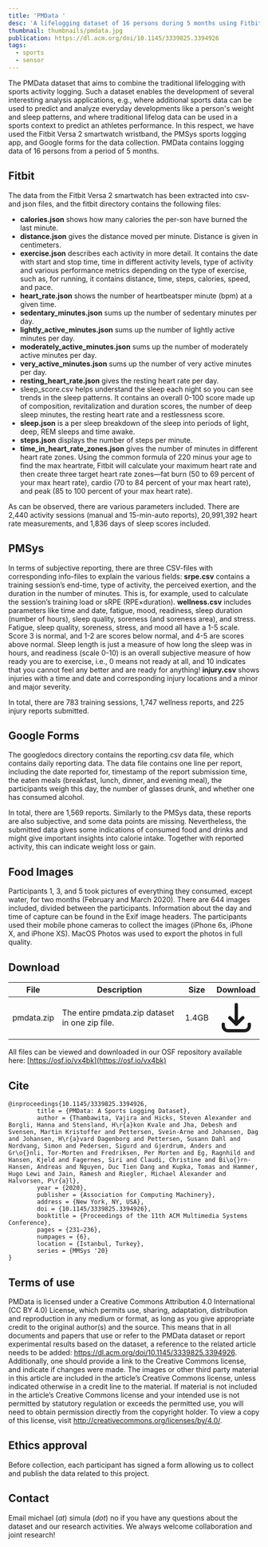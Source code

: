 ```yaml
---
title: 'PMData '
desc: 'A lifelogging dataset of 16 persons during 5 months using Fitbit, Google Forms and PMSys.'
thumbnail: thumbnails/pmdata.jpg
publication: https://dl.acm.org/doi/10.1145/3339825.3394926
tags:
  - sports
  - sensor
---
```


The PMData dataset that aims to combine the traditional lifelogging with sports activity logging. Such a dataset enables the development of several interesting analysis applications, e.g., where additional sports data can be used to predict and analyze everyday developments like a person's weight and sleep patterns, and where traditional lifelog data can be used in a sports context to predict an athletes performance. In this respect, we have used the Fitbit Versa 2 smartwatch wristband, the PMSys sports logging app, and Google forms for the data collection. PMData contains logging data of 16 persons from a period of 5 months.

## Fitbit
The data from the Fitbit Versa 2 smartwatch has been extracted into csv- and json files, and the fitbit directory contains the following files:
* **calories.json** shows how many calories the per-son have burned the last minute.
* **distance.json** gives the distance moved per minute. Distance is given in centimeters.
* **exercise.json** describes each activity in more detail. It contains the date with start and stop time, time in different activity levels, type of activity and various performance metrics depending on the type of exercise, such as, for running, it contains distance, time, steps, calories, speed, and pace.
* **heart_rate.json** shows the number of heartbeatsper minute (bpm) at a given time.
* **sedentary_minutes.json** sums up the number of sedentary minutes per day.
* **lightly_active_minutes.json** sums up the number of lightly active minutes per day.
* **moderately_active_minutes.json** sums up the number of moderately active minutes per day.
* **very_active_minutes.json** sums up the number of very active minutes per day.
* **resting_heart_rate.json** gives the resting heart rate per day.
* sleep_score.csv helps understand the sleep each night so you can see trends in the sleep patterns. It contains an overall 0-100 score made up of composition, revitalization and duration scores, the number of deep sleep minutes, the resting heart rate and a restlessness score.
* **sleep.json** is a per sleep breakdown of the sleep into periods of light, deep, REM sleeps and time awake.
* **steps.json** displays the number of steps per minute.
* **time_in_heart_rate_zones.json** gives the number of minutes in different heart rate zones. Using the common formula of 220 minus your age to find the max heartrate, Fitbit will calculate your maximum heart rate and then create three target heart rate zones—fat burn (50 to 69 percent of your max heart rate), cardio (70 to 84 percent of your max heart rate), and peak (85 to 100 percent of your max heart rate).

As can be observed, there are various parameters included. There are 2,440 activity sessions (manual and 15-min-auto reports), 20,991,392 heart rate measurements, and 1,836 days of sleep scores included.

## PMSys
In terms of subjective reporting, there are three CSV-files with corresponding info-files to explain the various fields:
**srpe.csv** contains a training session’s end-time, type of activity, the perceived exertion, and the duration in the number of minutes. This is, for example, used to calculate the session’s training load or sRPE (RPE×duration).
**wellness.csv** includes parameters like time and date, fatigue, mood, readiness, sleep duration (number of hours), sleep quality, soreness (and soreness area), and stress. Fatigue, sleep quality, soreness, stress, and mood all have a 1-5 scale. Score 3 is normal, and 1-2 are scores below normal, and 4-5 are scores above normal. Sleep length is just a measure of how long the sleep was in hours, and readiness (scale 0-10) is an overall subjective measure of how ready you are to exercise, i.e., 0 means not ready at all, and 10 indicates that you cannot feel any better and are ready for anything!
**injury.csv** shows injuries with a time and date and corresponding injury locations and a minor and major severity.

In total, there are 783 training sessions, 1,747 wellness reports, and 225 injury reports submitted.

## Google Forms
The googledocs directory contains the reporting.csv data file, which contains daily reporting data. The data file contains one line per report, including the date reported for, timestamp of the report submission time, the eaten meals (breakfast, lunch, dinner, and evening meal), the participants weigh this day, the number of glasses drunk, and whether one has consumed alcohol.

In total, there are 1,569 reports. Similarly to the PMSys data, these reports are also subjective, and some data points are missing. Nevertheless, the submitted data gives some indications of consumed food and drinks and might give important insights into calorie intake. Together with reported activity, this can indicate weight loss or gain.

## Food Images
Participants 1, 3, and 5 took pictures of everything they consumed, except water, for two months (February and March 2020). There are 644 images included, divided between the participants. Information about the day and time of capture can be found in the Exif image headers. The participants used their mobile phone cameras to collect the images (iPhone 6s, iPhone X, and iPhone XS). MacOS Photos was used to export the photos in full quality.

## Download
| File | Description | Size | Download
| --- | --- | --- | :---: |
| pmdata.zip  | The entire pmdata.zip dataset in one zip file. | 1.4GB |  [<svg xmlns="http://www.w3.org/2000/svg" class="h-6 w-6 m-0 inline-block" fill="none" viewBox="0 0 24 24" stroke="currentColor"><path stroke-linecap="round" stroke-linejoin="round" stroke-width="2" d="M4 16v1a3 3 0 003 3h10a3 3 0 003-3v-1m-4-4l-4 4m0 0l-4-4m4 4V4" /></svg>](https://datasets.simula.no/downloads/pmdata.zip) |

All files can be viewed and downloaded in our OSF repository available here: [https://osf.io/vx4bk](https://osf.io/vx4bk)

## Cite
    @inproceedings{10.1145/3339825.3394926,
            title = {PMData: A Sports Logging Dataset},
            author = {Thambawita, Vajira and Hicks, Steven Alexander and Borgli, Hanna and Stensland, H\r{a}kon Kvale and Jha, Debesh and Svensen, Martin Kristoffer and Pettersen, Svein-Arne and Johansen, Dag and Johansen, H\r{a}vard Dagenborg and Pettersen, Susann Dahl and Nordvang, Simon and Pedersen, Sigurd and Gjerdrum, Anders and Gr\o{}nli, Tor-Morten and Fredriksen, Per Morten and Eg, Ragnhild and Hansen, Kjeld and Fagernes, Siri and Claudi, Christine and Bi\o{}rn-Hansen, Andreas and Nguyen, Duc Tien Dang and Kupka, Tomas and Hammer, Hugo Lewi and Jain, Ramesh and Riegler, Michael Alexander and Halvorsen, P\r{a}l},
            year = {2020},
            publisher = {Association for Computing Machinery},
            address = {New York, NY, USA},
            doi = {10.1145/3339825.3394926},
            booktitle = {Proceedings of the 11th ACM Multimedia Systems Conference},
            pages = {231–236},
            numpages = {6},
            location = {Istanbul, Turkey},
            series = {MMSys '20}
    }

## Terms of use
PMData is licensed under a Creative Commons Attribution 4.0 International (CC BY 4.0) License, which permits use, sharing, adaptation, distribution and reproduction in any medium or format, as long as you give appropriate credit to the original author(s) and the source.  This means that in all documents and papers that use or refer to the PMData dataset or report experimental results based on the dataset, a reference to the related article needs to be added: https://dl.acm.org/doi/10.1145/3339825.3394926. Additionally, one should provide a link to the Creative Commons license, and indicate if changes were made. The images or other third party material in this article are included in the article’s Creative Commons license, unless indicated otherwise in a credit line to the material. If material is not included in the article’s Creative Commons license and your intended use is not permitted by statutory regulation or exceeds the permitted use, you will need to obtain permission directly from the copyright holder. To view a copy of this license, visit http://creativecommons.org/licenses/by/4.0/.

## Ethics approval
Before collection, each participant has signed a form allowing us to collect and publish the data related to this project.

## Contact
Email michael (_at_) simula (_dot_) no if you have any questions about the dataset and our research activities. We always welcome collaboration and joint research! 